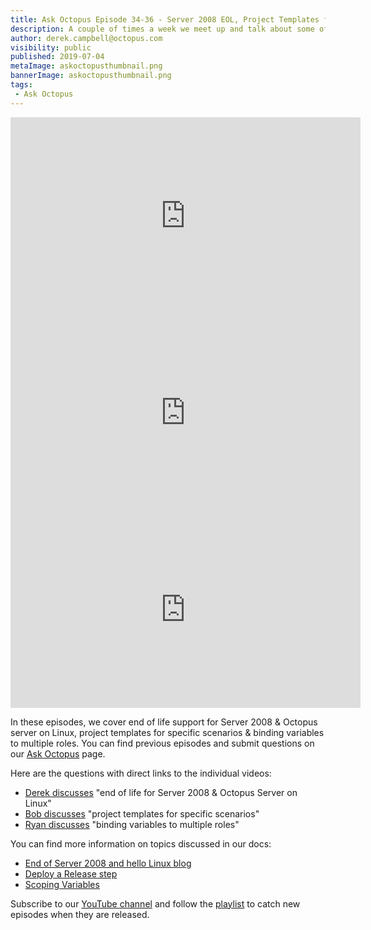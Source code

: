 ```yaml
---
title: Ask Octopus Episode 34-36 - Server 2008 EOL, Project Templates for specific scenarios & binding Variables to multiple roles
description: A couple of times a week we meet up and talk about some of the most interesting questions we have received and how we went about solving them.
author: derek.campbell@octopus.com
visibility: public
published: 2019-07-04
metaImage: askoctopusthumbnail.png
bannerImage: askoctopusthumbnail.png
tags:
 - Ask Octopus
---
```


<iframe width="560" height="315" src="https://www.youtube.com/embed/z_ayNV2yb0w" frameborder="0" allowfullscreen></iframe>
<iframe width="560" height="315" src="https://www.youtube.com/embed/KQRQ3DSyMkg" frameborder="0" allowfullscreen></iframe>
<iframe width="560" height="315" src="https://www.youtube.com/embed/vMoRq58AwuE" frameborder="0" allowfullscreen></iframe>

In these episodes, we cover end of life support for Server 2008 & Octopus server on Linux, project templates for specific scenarios & binding variables to multiple roles. You can find previous episodes and submit questions on our [Ask Octopus](https://hello.octopus.com/ask-octopus) page.

Here are the questions with direct links to the individual videos:

- [Derek discusses](https://www.youtube.com/watch?v=z_ayNV2yb0w) "end of life for Server 2008 & Octopus Server on Linux"
- [Bob discusses](https://www.youtube.com/watch?v=KQRQ3DSyMkg) "project templates for specific scenarios"
- [Ryan discusses](https://www.youtube.com/watch?v=vMoRq58AwuE) "binding variables to multiple roles"

You can find more information on topics discussed in our docs:

- [End of Server 2008 and hello Linux blog](https://octopus.com/blog/windows-server-2008-eol-hello-linux)
- [Deploy a Release step](https://octopus.com/docs/deployment-process/projects/coordinating-multiple-projects/deploy-release-step)
- [Scoping Variables](https://octopus.com/docs/deployment-process/variables#Scopingvariables-Scopespecificity)

Subscribe to our [YouTube channel](https://www.youtube.com/channel/UCURDSDCwx9ZiCMcLdc8d6Uw?sub_confirmation=1) and follow the [playlist](https://www.youtube.com/playlist?list=PLAGskdGvlaw3-cd9rPiwhwfUo7kDGnOBh) to catch new episodes when they are released.